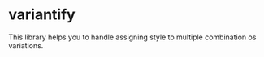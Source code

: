 # variantify
This library helps you to handle assigning style to multiple combination os variations.
